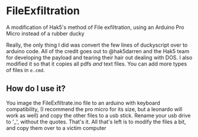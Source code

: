 # FileExfiltration
A modification of Hak5's method of File exfiltration, using an Arduino Pro Micro instead of a rubber ducky


Really, the only thing I did was convert the few lines of duckyscript over to arduino code. All of the credit goes out to @hak5darren and the Hak5 team for developing the payload and tearing their hair out dealing with DOS. 
I also modified it so that it copies all pdfs *and* text files. You can add more types of files in `e.cmd`. 

## How do I use it?
You image the FileExfiltrate.ino file to an arduino with keyboard compatibility, (I recommend the pro micro for its size, but a leonardo will work as well) and copy the other files to a usb stick. Rename your usb drive to \'\_\', without the quotes. That's it. All that's left is to modify the files a bit, and copy them over to a victim computer

